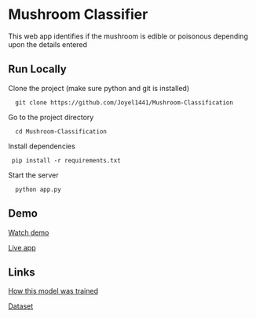 
# Mushroom Classifier

This web app identifies if the mushroom is edible or poisonous depending upon the details entered


## Run Locally

Clone the project (make sure python and git is installed)

```
  git clone https://github.com/Joyel1441/Mushroom-Classification
```

Go to the project directory

```
  cd Mushroom-Classification
```

Install dependencies

```
 pip install -r requirements.txt
```

Start the server

```
  python app.py
```

  
## Demo

[Watch demo](https://youtu.be/4x7khl7R4Tg)


[Live app](https://is-this-mushroom-edible.herokuapp.com/)

## Links

[How this model was trained](https://colab.research.google.com/drive/11Kdb8OdGAE8xCRGf4YFl--ec8fz8RAI-?usp=sharing)


[Dataset](https://www.kaggle.com/uciml/mushroom-classification)
